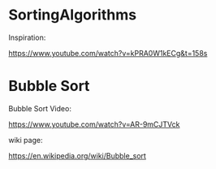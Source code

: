 # SortingAlgorithms
Inspiration:

https://www.youtube.com/watch?v=kPRA0W1kECg&t=158s

# Bubble Sort
Bubble Sort Video:

https://www.youtube.com/watch?v=AR-9mCJTVck

wiki page:

https://en.wikipedia.org/wiki/Bubble_sort
